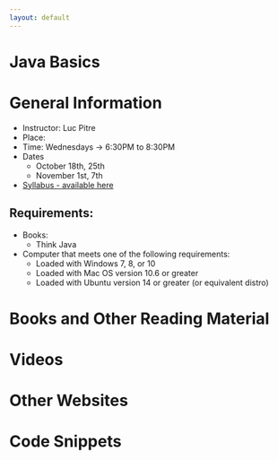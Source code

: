 ```yaml
---
layout: default
---
```

# Java Basics

# General Information
- Instructor: Luc Pitre
- Place:
- Time: Wednesdays -> 6:30PM to 8:30PM
- Dates
    - October 18th, 25th
    - November 1st, 7th
- [Syllabus - available here](basics_syllabus.md)

## Requirements:
- Books:
    - Think Java
- Computer that meets one of the following requirements:
    - Loaded with Windows 7, 8, or 10
    - Loaded with Mac OS version 10.6 or greater
    - Loaded with Ubuntu version 14 or greater (or equivalent distro)

# Books and Other Reading Material


# Videos


# Other Websites


# Code Snippets
